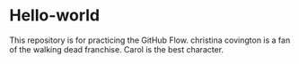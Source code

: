 # Hello-world
 This repository is for practicing the GitHub Flow.
christina covington is a fan of the walking dead franchise. Carol is the best character.